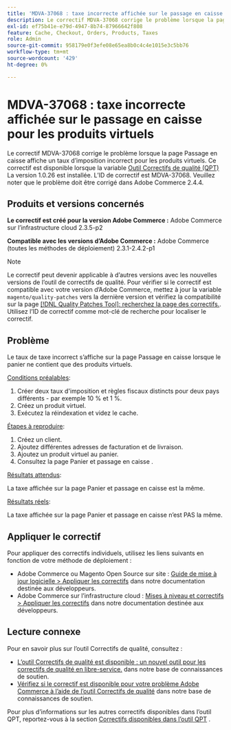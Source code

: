 ```yaml
---
title: 'MDVA-37068 : taxe incorrecte affichée sur le passage en caisse pour les produits virtuels'
description: Le correctif MDVA-37068 corrige le problème lorsque la page Passage en caisse affiche un taux d’imposition incorrect pour les produits virtuels. Ce correctif est disponible lorsque l’[outil de correctifs de qualité (QPT)](/help/announcements/adobe-commerce-announcements/magento-quality-patches-released-new-tool-to-self-serve-quality-patches.md) 1.0.26 est installé. L’ID de correctif est MDVA-37068. Veuillez noter que le problème doit être corrigé dans Adobe Commerce 2.4.4.
exl-id: ef75b41e-e79d-4947-8b74-87966642f808
feature: Cache, Checkout, Orders, Products, Taxes
role: Admin
source-git-commit: 958179e0f3efe08e65ea8b0c4c4e1015e3c5bb76
workflow-type: tm+mt
source-wordcount: '429'
ht-degree: 0%

---
```


# MDVA-37068 : taxe incorrecte affichée sur le passage en caisse pour les produits virtuels

Le correctif MDVA-37068 corrige le problème lorsque la page Passage en caisse affiche un taux d’imposition incorrect pour les produits virtuels. Ce correctif est disponible lorsque la variable [Outil Correctifs de qualité (QPT)](/help/announcements/adobe-commerce-announcements/magento-quality-patches-released-new-tool-to-self-serve-quality-patches.md) La version 1.0.26 est installée. L’ID de correctif est MDVA-37068. Veuillez noter que le problème doit être corrigé dans Adobe Commerce 2.4.4.

## Produits et versions concernés

**Le correctif est créé pour la version Adobe Commerce :**
Adobe Commerce sur l’infrastructure cloud 2.3.5-p2

**Compatible avec les versions d’Adobe Commerce :**
Adobe Commerce (toutes les méthodes de déploiement) 2.3.1-2.4.2-p1

>[!NOTE]
>
>Le correctif peut devenir applicable à d’autres versions avec les nouvelles versions de l’outil de correctifs de qualité. Pour vérifier si le correctif est compatible avec votre version d’Adobe Commerce, mettez à jour la variable `magento/quality-patches` vers la dernière version et vérifiez la compatibilité sur la page [[!DNL Quality Patches Tool]: recherchez la page des correctifs.](https://devdocs.magento.com/quality-patches/tool.html#patch-grid). Utilisez l’ID de correctif comme mot-clé de recherche pour localiser le correctif.

## Problème

Le taux de taxe incorrect s’affiche sur la page Passage en caisse lorsque le panier ne contient que des produits virtuels.

<u>Conditions préalables</u>:

1. Créer deux taux d&#39;imposition et règles fiscaux distincts pour deux pays différents - par exemple 10 % et 1 %.
1. Créez un produit virtuel.
1. Exécutez la réindexation et videz le cache.

<u>Étapes à reproduire</u>:

1. Créez un client.
1. Ajoutez différentes adresses de facturation et de livraison.
1. Ajoutez un produit virtuel au panier.
1. Consultez la page Panier et passage en caisse .

<u>Résultats attendus</u>:

La taxe affichée sur la page Panier et passage en caisse est la même.

<u>Résultats réels</u>:

La taxe affichée sur la page Panier et passage en caisse n’est PAS la même.

## Appliquer le correctif

Pour appliquer des correctifs individuels, utilisez les liens suivants en fonction de votre méthode de déploiement :

* Adobe Commerce ou Magento Open Source sur site : [Guide de mise à jour logicielle > Appliquer les correctifs](https://devdocs.magento.com/guides/v2.4/comp-mgr/patching/mqp.html) dans notre documentation destinée aux développeurs.
* Adobe Commerce sur l’infrastructure cloud : [Mises à niveau et correctifs > Appliquer les correctifs](https://devdocs.magento.com/cloud/project/project-patch.html) dans notre documentation destinée aux développeurs.

## Lecture connexe

Pour en savoir plus sur l’outil Correctifs de qualité, consultez :

* [L’outil Correctifs de qualité est disponible : un nouvel outil pour les correctifs de qualité en libre-service.](/help/announcements/adobe-commerce-announcements/magento-quality-patches-released-new-tool-to-self-serve-quality-patches.md) dans notre base de connaissances de soutien.
* [Vérifiez si le correctif est disponible pour votre problème Adobe Commerce à l’aide de l’outil Correctifs de qualité](/help/support-tools/patches-available-in-qpt-tool/check-patch-for-magento-issue-with-magento-quality-patches.md) dans notre base de connaissances de soutien.

Pour plus d’informations sur les autres correctifs disponibles dans l’outil QPT, reportez-vous à la section [Correctifs disponibles dans l’outil QPT](https://support.magento.com/hc/en-us/sections/360010506631-Patches-available-in-QPT-tool-) .
